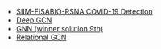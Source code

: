 * <a href = "https://github.com/Pseudo-Lab/21_covid-19"> SIIM-FISABIO-RSNA COVID-19 Detection </a>
* <a href = "https://www.kaggle.com/symyksr/openvaccine-deepergcn"> Deep GCN </a>
* <a href = "https://www.kaggle.com/youhanlee/9th-gnn"> GNN (winner solution 9th) </a>
* <a href = "https://dacon.io/en/competitions/official/235789/codeshare/3377?page=1&dtype=recent"> Relational GCN </a>
